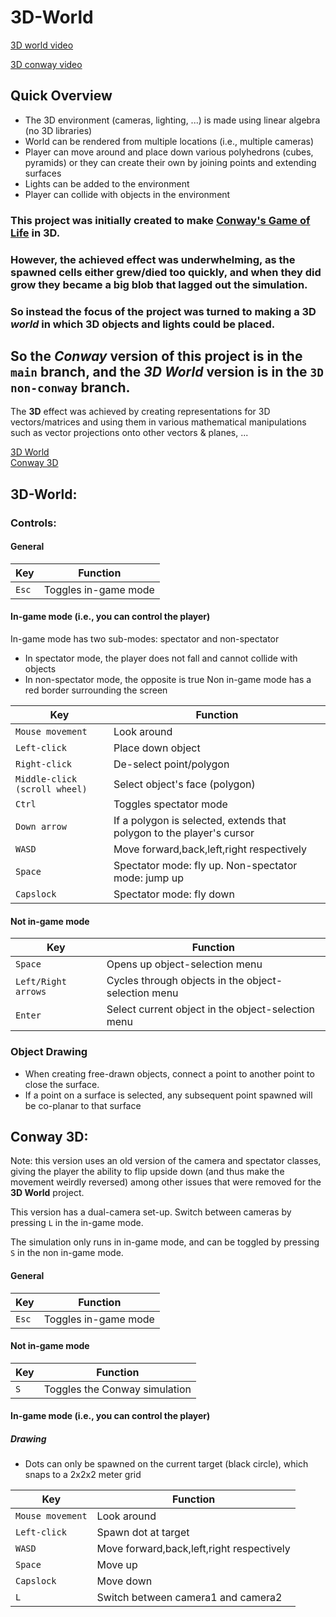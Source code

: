 # 3D-World

[3D world video](https://www.youtube.com/watch?v=mkxxVxicPyM&feature=youtu.be)

[3D conway video](https://www.youtube.com/watch?v=VkcN8OfD-xs&feature=youtu.be)


## Quick Overview
- The 3D environment (cameras, lighting, ...) is made using linear algebra (no 3D libraries)
- World can be rendered from multiple locations (i.e., multiple cameras)
- Player can move around and place down various polyhedrons (cubes, pyramids) or they can create their own by joining points and extending surfaces
- Lights can be added to the environment
- Player can collide with objects in the environment


### This project was initially created to make [Conway's Game of Life](https://en.wikipedia.org/wiki/Conway's_Game_of_Life "Wikipedia") in **3D**.
### However, the achieved effect was underwhelming, as the spawned cells either grew/died too quickly, and when they did grow they became  a big blob that lagged out the simulation.
### So instead the focus of the project was turned to making a 3D **_world_** in which 3D objects and lights could be placed.

## So the _Conway_ version of this project is in the `main` branch, and the _3D World_ version is in the `3D non-conway` branch.

The **3D** effect was achieved by creating representations for 3D vectors/matrices and using them in various mathematical manipulations such as vector projections onto other vectors & planes, ...

[3D World](#3d-world)  
[Conway 3D](#conway-3d)

## 3D-World:
### Controls:

#### General
Key | Function
--- | ---
`Esc` | Toggles in-game mode

#### In-game mode (i.e., you can control the player)
  In-game mode has two sub-modes: spectator and non-spectator
   - In spectator mode, the player does not fall and cannot collide with objects
   - In non-spectator mode, the opposite is true
  Non in-game mode has a red border surrounding the screen
   
Key | Function
--- | ---
`Mouse movement` | Look around
`Left-click` | Place down object
`Right-click` | De-select point/polygon
`Middle-click (scroll wheel)` | Select object's face (polygon)
`Ctrl` | Toggles spectator mode
`Down arrow` | If a polygon is selected, extends that polygon to the player's cursor 
`WASD` | Move forward,back,left,right respectively
`Space` | Spectator mode: fly up. Non-spectator mode: jump up
`Capslock` | Spectator mode: fly down

#### Not in-game mode
Key | Function
--- | ---
`Space` | Opens up object-selection menu
`Left/Right arrows` | Cycles through objects in the object-selection menu
`Enter` | Select current object in the object-selection menu

### Object Drawing
- When creating free-drawn objects, connect a point to another point to close the surface.
- If a point on a surface is selected, any subsequent point spawned will be co-planar to that surface

## Conway 3D:
Note: this version uses an old version of the camera and spectator classes, giving the player the ability to flip upside down (and thus make the movement weirdly reversed) among other issues that were removed for the **3D World** project.

This version has a dual-camera set-up. Switch between cameras by pressing `L` in the in-game mode.

The simulation only runs in in-game mode, and can be toggled by pressing `S` in the non in-game mode.

#### General
Key | Function
--- | ---
`Esc` | Toggles in-game mode

#### Not in-game mode
Key | Function
--- | ---
`S` | Toggles the Conway simulation

#### In-game mode (i.e., you can control the player)

##### Drawing
- Dots can only be spawned on the current target (black circle), which snaps to a 2x2x2 meter grid

Key | Function
--- | ---
`Mouse movement` | Look around
`Left-click` | Spawn dot at target
`WASD` | Move forward,back,left,right respectively
`Space` | Move up
`Capslock` | Move down
`L` | Switch between camera1 and camera2
